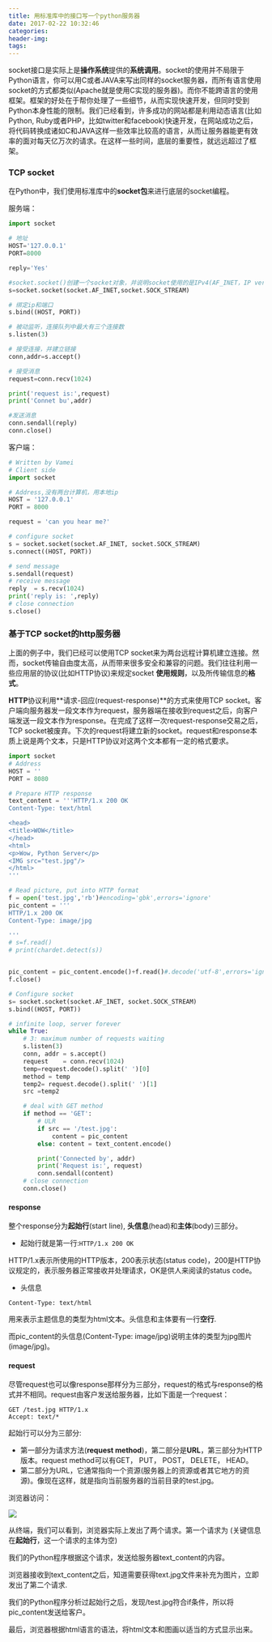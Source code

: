 ```yaml
---
title: 用标准库中的接口写一个python服务器
date: 2017-02-22 10:32:46
categories:
header-img:
tags:
---
```


socket接口是实际上是**操作系统**提供的**系统调用**。socket的使用并不局限于Python语言，你可以用C或者JAVA来写出同样的socket服务器，而所有语言使用socket的方式都类似(Apache就是使用C实现的服务器)。而你不能跨语言的使用框架。框架的好处在于帮你处理了一些细节，从而实现快速开发，但同时受到Python本身性能的限制。我们已经看到，许多成功的网站都是利用动态语言(比如Python, Ruby或者PHP，比如twitter和facebook)快速开发，在网站成功之后，将代码转换成诸如C和JAVA这样一些效率比较高的语言，从而让服务器能更有效率的面对每天亿万次的请求。在这样一些时间，底层的重要性，就远远超过了框架。

### TCP socket

在Python中，我们使用标准库中的**socket包**来进行底层的socket编程。

服务端：

```python
import socket

# 地址
HOST='127.0.0.1'
PORT=8000

reply='Yes'

#socket.socket()创建一个socket对象，并说明socket使用的是IPv4(AF_INET，IP version 4)和TCP协议(SOCK_STREAM)。
s=socket.socket(socket.AF_INET,socket.SOCK_STREAM)

# 绑定ip和端口 
s.bind((HOST, PORT))

# 被动监听，连接队列中最大有三个连接数
s.listen(3)

# 接受连接，并建立链接
conn,addr=s.accept()

# 接受消息
request=conn.recv(1024)

print('request is:',request)
print('Connet bu',addr)

#发送消息
conn.sendall(reply)
conn.close()
```

客户端：

```python
# Written by Vamei
# Client side
import socket

# Address,没有两台计算机，用本地ip
HOST = '127.0.0.1'
PORT = 8000

request = 'can you hear me?'

# configure socket
s = socket.socket(socket.AF_INET, socket.SOCK_STREAM)
s.connect((HOST, PORT))

# send message
s.sendall(request)
# receive message
reply  = s.recv(1024)
print('reply is: ',reply)
# close connection
s.close()
```

### 基于TCP socket的http服务器

上面的例子中，我们已经可以使用TCP socket来为两台远程计算机建立连接。然而，socket传输自由度太高，从而带来很多安全和兼容的问题。我们往往利用一些应用层的协议(比如HTTP协议)来规定socket **使用规则**，以及所传输信息的**格式**。

**HTTP**协议利用**请求-回应(request-response)**的方式来使用TCP socket。客户端向服务器发一段文本作为request，服务器端在接收到request之后，向客户端发送一段文本作为response。在完成了这样一次request-response交易之后，TCP socket被废弃。下次的request将建立新的socket。request和response本质上说是两个文本，只是HTTP协议对这两个文本都有一定的格式要求。

```python
import socket
# Address
HOST = ''
PORT = 8080

# Prepare HTTP response
text_content = '''HTTP/1.x 200 OK
Content-Type: text/html

<head>
<title>WOW</title>
</head>
<html>
<p>Wow, Python Server</p>
<IMG src="test.jpg"/>
</html>
'''

# Read picture, put into HTTP format
f = open('test.jpg','rb')#encoding='gbk',errors='ignore'
pic_content = '''
HTTP/1.x 200 OK
Content-Type: image/jpg

'''
# s=f.read()
# print(chardet.detect(s))


pic_content = pic_content.encode()+f.read()#.decode('utf-8',errors='ignore')
f.close()

# Configure socket
s= socket.socket(socket.AF_INET, socket.SOCK_STREAM)
s.bind((HOST, PORT))

# infinite loop, server forever
while True:
    # 3: maximum number of requests waiting
    s.listen(3)
    conn, addr = s.accept()
    request    = conn.recv(1024)
    temp=request.decode().split(' ')[0]
    method = temp
    temp2= request.decode().split(' ')[1]
    src =temp2

    # deal with GET method
    if method == 'GET':
        # ULR
        if src == '/test.jpg':
            content = pic_content
        else: content = text_content.encode()

        print('Connected by', addr)
        print('Request is:', request)
        conn.sendall(content)
    # close connection
    conn.close()
```

#### response

整个response分为**起始行**(start line), **头信息**(head)和**主体**(body)三部分。

* 起始行就是第一行:`HTTP/1.x 200 OK`

HTTP/1.x表示所使用的HTTP版本，200表示状态(status code)，200是HTTP协议规定的，表示服务器正常接收并处理请求，OK是供人来阅读的status code。

* 头信息

`Content-Type: text/html`

用来表示主题信息的类型为html文本。头信息和主体要有一行**空行**.

而pic_content的头信息(Content-Type: image/jpg)说明主体的类型为jpg图片(image/jpg)。

#### request

尽管request也可以像response那样分为三部分，request的格式与response的格式并不相同。request由客户发送给服务器，比如下面是一个request：

```
GET /test.jpg HTTP/1.x
Accept: text/*
```

起始行可以分为三部分:

* 第一部分为请求方法(**request method**)，第二部分是**URL**，第三部分为HTTP版本。request method可以有GET， PUT， POST， DELETE， HEAD。
* 第二部分为URL，它通常指向一个资源(服务器上的资源或者其它地方的资源)。像现在这样，就是指向当前服务器的当前目录的test.jpg。

浏览器访问：

![](http://ojynuthay.bkt.clouddn.com/httpserverpy.png)

从终端，我们可以看到，浏览器实际上发出了两个请求。第一个请求为 (关键信息在**起始行**，这一个请求的主体为空)

我们的Python程序根据这个请求，发送给服务器text_content的内容。

浏览器接收到text_content之后，知道需要获得text.jpg文件来补充为图片，立即发出了第二个请求.

我们的Python程序分析过起始行之后，发现/test.jpg符合if条件，所以将pic_content发送给客户。

最后，浏览器根据html语言的语法，将html文本和图画以适当的方式显示出来。